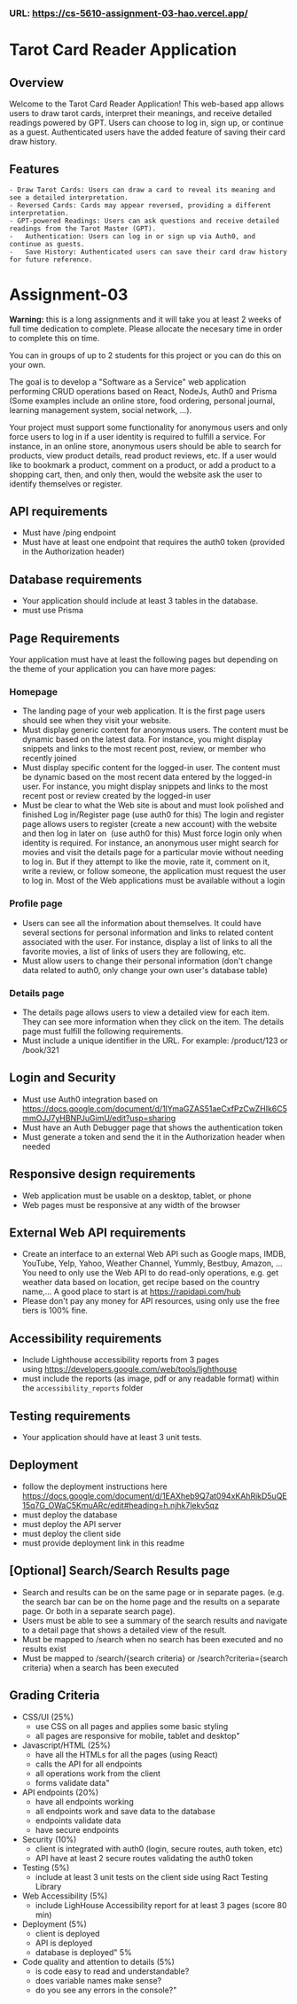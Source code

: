 ### URL: https://cs-5610-assignment-03-hao.vercel.app/

# Tarot Card Reader Application

## Overview

Welcome to the Tarot Card Reader Application! This web-based app allows users to draw tarot cards, interpret their meanings, and receive detailed readings powered by GPT. Users can choose to log in, sign up, or continue as a guest. Authenticated users have the added feature of saving their card draw history.

## Features

    - Draw Tarot Cards: Users can draw a card to reveal its meaning and see a detailed interpretation.
    - Reversed Cards: Cards may appear reversed, providing a different interpretation.
    - GPT-powered Readings: Users can ask questions and receive detailed readings from the Tarot Master (GPT).
    -	Authentication: Users can log in or sign up via Auth0, and continue as guests.
    -	Save History: Authenticated users can save their card draw history for future reference.

# Assignment-03

**Warning:** this is a long assignments and it will take you at least 2 weeks of full time dedication to complete. Please allocate the necesary time in order to complete this on time.

You can in groups of up to 2 students for this project or you can do this on your own.

The goal is to develop a "Software as a Service" web application performing CRUD operations based on React, NodeJs, Auth0 and Prisma (Some examples include an online store, food ordering, personal journal, learning management system, social network, ...).

Your project must support some functionality for anonymous users and only force users to log in if a user identity is required to fulfill a service. For instance, in an online store, anonymous users should be able to search for products, view product details, read product reviews, etc. If a user would like to bookmark a product, comment on a product, or add a product to a shopping cart, then, and only then, would the website ask the user to identify themselves or register.

## API requirements

- Must have /ping endpoint
- Must have at least one endpoint that requires the auth0 token (provided in the Authorization header)

## Database requirements

- Your application should include at least 3 tables in the database.
- must use Prisma

## Page Requirements

Your application must have at least the following pages but depending on the theme of your application you can have more pages:

### Homepage

- The landing page of your web application. It is the first page users should see when they visit your website.
- Must display generic content for anonymous users. The content must be dynamic based on the latest data. For instance, you might display snippets and links to the most recent post, review, or member who recently joined
- Must display specific content for the logged-in user. The content must be dynamic based on the most recent data entered by the logged-in user. For instance, you might display snippets and links to the most recent post or review created by the logged-in user
- Must be clear to what the Web site is about and must look polished and finished
  Log in/Register page (use auth0 for this)
  The login and register page allows users to register (create a new account) with the website and then log in later on  (use auth0 for this)
  Must force login only when identity is required. For instance, an anonymous user might search for movies and visit the details page for a particular movie without needing to log in. But if they attempt to like the movie, rate it, comment on it, write a review, or follow someone, the application must request the user to log in. Most of the Web applications must be available without a login

### Profile page

- Users can see all the information about themselves. It could have several sections for personal information and links to related content associated with the user. For instance, display a list of links to all the favorite movies, a list of links of users they are following, etc.
- Must allow users to change their personal information (don't change data related to auth0, only change your own user's database table)

### Details page

- The details page allows users to view a detailed view for each item. They can see more information when they click on the item. The details page must fulfill the following requirements.
- Must include a unique identifier in the URL. For example: /product/123 or /book/321

## Login and Security

- Must use Auth0 integration based on https://docs.google.com/document/d/1lYmaGZAS51aeCxfPzCwZHIk6C5mmOJJ7yHBNPJuGimU/edit?usp=sharing
- Must have an Auth Debugger page that shows the authentication token
- Must generate a token and send the it in the Authorization header when needed

## Responsive design requirements

- Web application must be usable on a desktop, tablet, or phone
- Web pages must be responsive at any width of the browser

## External Web API requirements

- Create an interface to an external Web API such as Google maps, IMDB, YouTube, Yelp, Yahoo, Weather Channel, Yummly, Bestbuy, Amazon, ... You need to only use the Web API to do read-only operations, e.g. get weather data based on location, get recipe based on the country name,... A good place to start is at https://rapidapi.com/hub
- Please don't pay any money for API resources, using only use the free tiers is 100% fine.

## Accessibility requirements

- Include Lighthouse accessibility reports from 3 pages using https://developers.google.com/web/tools/lighthouse
- must include the reports (as image, pdf or any readable format) within the `accessibility_reports` folder

## Testing requirements

- Your application should have at least 3 unit tests.

## Deployment

- follow the deployment instructions here https://docs.google.com/document/d/1EAXheb9Q7at094xKAhRikD5uQE15q7G_OWaC5KmuARc/edit#heading=h.njhk7lekv5qz
- must deploy the database
- must deploy the API server
- must deploy the client side
- must provide deployment link in this readme

## [Optional] Search/Search Results page

- Search and results can be on the same page or in separate pages. (e.g. the search bar can be on the home page and the results on a separate page. Or both in a separate search page).
- Users must be able to see a summary of the search results and navigate to a detail page that shows a detailed view of the result.
- Must be mapped to /search when no search has been executed and no results exist
- Must be mapped to /search/{search criteria} or /search?criteria={search criteria} when a search has been executed

## Grading Criteria

- CSS/UI (25%)
  - use CSS on all pages and applies some basic styling
  - all pages are responsive for mobile, tablet and desktop"
- Javascript/HTML (25%)
  - have all the HTMLs for all the pages (using React)
  - calls the API for all endpoints
  - all operations work from the client
  - forms validate data"
- API endpoints (20%)
  - have all endpoints working
  - all endpoints work and save data to the database
  - endpoints validate data
  - have secure endpoints
- Security (10%)
  - client is integrated with auth0 (login, secure routes, auth token, etc)
  - API have at least 2 secure routes validating the auth0 token
- Testing (5%)
  - include at least 3 unit tests on the client side using Ract Testing Library
- Web Accessibility (5%)
  - include LighHouse Accessibility report for at least 3 pages (score 80 min)
- Deployment (5%)
  - client is deployed
  - API is deployed
  - database is deployed" 5%
- Code quality and attention to details (5%)
  - is code easy to read and understandable?
  - does variable names make sense?
  - do you see any errors in the console?"
